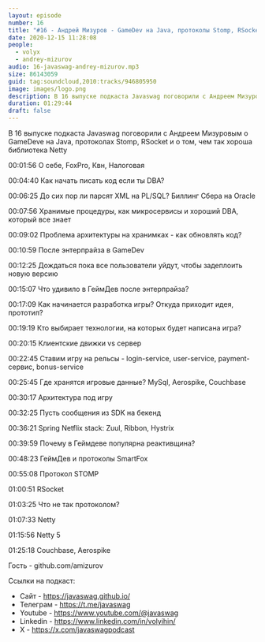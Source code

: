 ```yaml
---
layout: episode
number: 16
title: "#16 - Андрей Мизуров - GameDev на Java, протоколы Stomp, RSocket и чем хорош Netty"
date: 2020-12-15 11:28:08
people:
  - volyx
  - andrey-mizurov
audio: 16-javaswag-andrey-mizurov.mp3
size: 86143059
guid: tag:soundcloud,2010:tracks/946805950
image: images/logo.png
description: В 16 выпуске подкаста Javaswag поговорили с Андреем Мизуровым о GameDeve на Java, протоколах Stomp, RSocket и о том, чем так хороша библиотека Netty
duration: 01:29:44
draft: false
---
```


В 16 выпуске подкаста Javaswag поговорили с Андреем Мизуровым о GameDeve на Java, протоколах Stomp, RSocket и о том, чем так хороша библиотека Netty



00:01:56 О себе, FoxPro, Квн, Налоговая

00:04:40 Как начать писать код если ты DBA?

00:06:25 До сих пор ли парсят XML на PL/SQL? Биллинг Сбера на Oracle

00:07:56 Хранимые процедуры, как микросервисы и хороший DBA, который все знает

00:09:02 Проблема архитектуры на хранимках - как обновлять код?

00:10:59 После энтерпрайза в GameDev

00:12:25 Дождаться пока все пользователи уйдут, чтобы задеплоить новую версию

00:15:07 Что удивило в ГеймДев после энтерпрайза?

00:17:09 Как начинается разработка игры? Откуда приходит идея, прототип?

00:19:19 Кто выбирает технологии, на которых будет написана игра?

00:20:15 Клиентские движки vs сервер

00:22:45 Ставим игру на рельсы - login-service, user-service, payment-сервис, bonus-service

00:25:45 Где хранятся игровые данные? MySql, Aerospike, Couchbase

00:30:17 Архитектура под игру

00:32:25 Пусть сообщения из SDK на бекенд

00:36:21 Spring Netflix stack: Zuul, Ribbon, Hystrix

00:39:59 Почему в Геймдеве популярна реактивщина?

00:48:23 ГеймДев и протоколы SmartFox

00:55:08 Протокол STOMP

01:00:51 RSocket

01:03:25 Что не так протоколом?

01:07:33 Netty

01:15:56 Netty 5

01:25:18 Couchbase, Aerospike



Гость - github.com/amizurov


Ссылки на подкаст:

* Сайт -  https://javaswag.github.io/
* Телеграм - https://t.me/javaswag
* Youtube - https://www.youtube.com/@javaswag
* Linkedin - https://www.linkedin.com/in/volyihin/
* X - https://x.com/javaswagpodcast